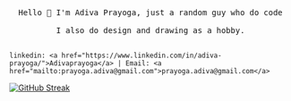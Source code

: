 <p align="Center">
  <samp>
    Hello 👋 I'm Adiva Prayoga, just a random guy who do code<br>
    <br>
    I also do design and drawing as a hobby.
  </samp>
  <samp>
    <br>
    <br>
    
    linkedin: <a href="https://www.linkedin.com/in/adiva-prayoga/">Adivaprayoga</a> | Email: <a href="mailto:prayoga.adiva@gmail.com">prayoga.adiva@gmail.com</a>
  </samp>
</p>

[![GitHub Streak](https://github-readme-streak-stats.herokuapp.com?user=Adivaprayoga&theme=material&hide_border=true&border_radius=10&date_format=M%20j%5B%2C%20Y%5D)](https://git.io/streak-stats)
